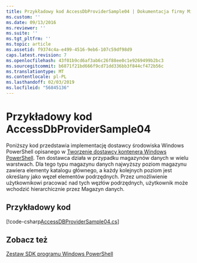 ```yaml
---
title: Przykładowy kod AccessDbProviderSample04 | Dokumentacja firmy Microsoft
ms.custom: ''
ms.date: 09/13/2016
ms.reviewer: ''
ms.suite: ''
ms.tgt_pltfrm: ''
ms.topic: article
ms.assetid: f9374c4a-e499-4516-9eb6-107c59df98d9
caps.latest.revision: 7
ms.openlocfilehash: 43f01b9cd6af3ab6c26f88ee0c1e9269499b2bc3
ms.sourcegitcommit: b6871f21bd666f9cd71dd336bb3f844cf472b56c
ms.translationtype: MT
ms.contentlocale: pl-PL
ms.lasthandoff: 02/03/2019
ms.locfileid: "56845136"
---
```

# <a name="accessdbprovidersample04-code-sample"></a>Przykładowy kod AccessDbProviderSample04

Poniższy kod przedstawia implementację dostawcy środowiska Windows PowerShell opisanego w [Tworzenie dostawcy kontenera Windows PowerShell](./creating-a-windows-powershell-container-provider.md). Ten dostawca działa w przypadku magazynów danych w wielu warstwach. Dla tego typu magazynu danych najwyższy poziom magazynu zawiera elementy katalogu głównego, a każdy kolejnych poziom jest określany jako węzeł elementów podrzędnych. Przez umożliwienie użytkownikowi pracować nad tych węzłów podrzędnych, użytkownik może wchodzić hierarchicznie przez Magazyn danych.

## <a name="code-sample"></a>Przykładowy kod

[!code-csharp[AccessDBProviderSample04.cs](../../powershell-sdk-samples/SDK-2.0/csharp/AccessDBProviderSample04/AccessDBProviderSample04.cs#L11-L1635 "AccessDBProviderSample04.cs")]

## <a name="see-also"></a>Zobacz też

[Zestaw SDK programu Windows PowerShell](../windows-powershell-reference.md)
